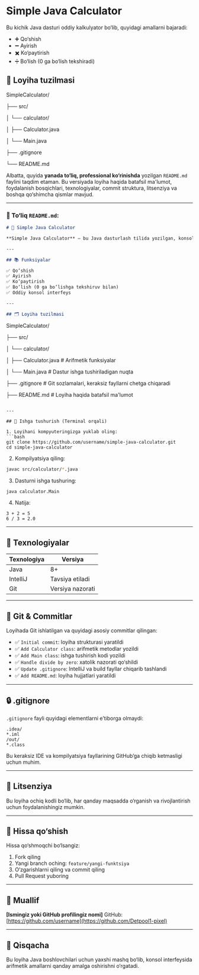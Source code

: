 # Simple Java Calculator

Bu kichik Java dasturi oddiy kalkulyator bo‘lib, quyidagi amallarni bajaradi:

- ➕ Qo‘shish
- ➖ Ayirish
- ✖️ Ko‘paytirish
- ➗ Bo‘lish (0 ga bo‘lish tekshiradi)

## 📁 Loyiha tuzilmasi

SimpleCalculator/

├── src/

│ └── calculator/

│ ├── Calculator.java

│ └── Main.java

├── .gitignore

└── README.md

Albatta, quyida **yanada to‘liq, professional ko‘rinishda** yozilgan `README.md` faylini taqdim etaman. Bu versiyada loyiha haqida batafsil ma'lumot, foydalanish bosqichlari, texnologiyalar, commit struktura, litsenziya va boshqa qo‘shimcha qismlar mavjud.

---

### 📄 To‘liq `README.md`:

```markdown
# 🧮 Simple Java Calculator

**Simple Java Calculator** — bu Java dasturlash tilida yozilgan, konsol orqali ishlaydigan oddiy kalkulyator dasturi. U foydalanuvchiga asosiy arifmetik amallarni bajarish imkonini beradi: qo‘shish, ayirish, ko‘paytirish va bo‘lish.

---

## 📚 Funksiyalar

✅ Qo‘shish  
✅ Ayirish  
✅ Ko‘paytirish  
✅ Bo‘lish (0 ga bo‘lishga tekshiruv bilan)  
✅ Oddiy konsol interfeys

---

## 🗂 Loyiha tuzilmasi

```

SimpleCalculator/

├── src/

│   └── calculator/

│       ├── Calculator.java    # Arifmetik funksiyalar

│       └── Main.java          # Dastur ishga tushiriladigan nuqta

├── .gitignore                 # Git sozlamalari, keraksiz fayllarni chetga chiqaradi

├── README.md                  # Loyiha haqida batafsil ma'lumot

````

---

## 🚀 Ishga tushurish (Terminal orqali)

1. Loyihani kompyuteringizga yuklab oling:
```bash
git clone https://github.com/username/simple-java-calculator.git
cd simple-java-calculator
````

2. Kompilyatsiya qiling:

```bash
javac src/calculator/*.java
```

3. Dasturni ishga tushuring:

```bash
java calculator.Main
```

4. Natija:

```
3 + 2 = 5
6 / 3 = 2.0
```

---

## 🔧 Texnologiyalar

| Texnologiya | Versiya          |
| ----------- | ---------------- |
| Java        | 8+               |
| IntelliJ    | Tavsiya etiladi  |
| Git         | Versiya nazorati |

---

## 💾 Git & Commitlar

Loyihada Git ishlatilgan va quyidagi asosiy commitlar qilingan:

* ✅ `Initial commit`: loyiha strukturasi yaratildi
* ✅ `Add Calculator class`: arifmetik metodlar yozildi
* ✅ `Add Main class`: ishga tushirish kodi yozildi
* ✅ `Handle divide by zero`: xatolik nazorati qo‘shildi
* ✅ `Update .gitignore`: IntelliJ va build fayllar chiqarib tashlandi
* ✅ `Add README.md`: loyiha hujjatlari yaratildi

---

## 🔒 .gitignore

`.gitignore` fayli quyidagi elementlarni e’tiborga olmaydi:

```
.idea/
*.iml
/out/
*.class
```

Bu keraksiz IDE va kompilyatsiya fayllarining GitHub’ga chiqib ketmasligi uchun muhim.

---

## 📄 Litsenziya

Bu loyiha ochiq kodli bo‘lib, har qanday maqsadda o‘rganish va rivojlantirish uchun foydalanishingiz mumkin.

---

## 🤝 Hissa qo‘shish

Hissa qo‘shmoqchi bo‘lsangiz:

1. Fork qiling
2. Yangi branch oching: `feature/yangi-funktsiya`
3. O‘zgarishlarni qiling va commit qiling
4. Pull Request yuboring

---

## 👤 Muallif

**\[Ismingiz yoki GitHub profilingiz nomi]**
GitHub: [https://github.com/username](https://github.com/Detpool1-pixel)

---

## 📝 Qisqacha

Bu loyiha Java boshlovchilari uchun yaxshi mashq bo‘lib, konsol interfeysida arifmetik amallarni qanday amalga oshirishni o‘rgatadi.

